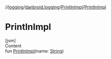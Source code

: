 //[logging](../../../index.md)/[danbroid.logging](../index.md)/[PrintlnImpl](index.md)/[PrintlnImpl](-println-impl.md)



# PrintlnImpl  
[jvm]  
Content  
fun [PrintlnImpl](-println-impl.md)(name: [String](https://kotlinlang.org/api/latest/jvm/stdlib/kotlin/-string/index.html))  



